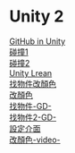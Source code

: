# Unity 2

[GitHub in Unity](https://github.com/github-beta/unity-preview)
<br>
[碰撞1](https://home.gamer.com.tw/creationDetail.php?sn=2300960)
<br>
[碰撞2](http://www.cnblogs.com/javawebsoa/archive/2013/05/18/3085818.html)
<br>
[Unity Lrean](http://sammaru.blogspot.tw/2017/03/untiy-if.html)
<br>
[找物件改顏色](http://www.cnblogs.com/martianzone/p/3394092.html)
<br>
[改顏色](http://blog.sina.com.cn/s/blog_e90824410102wx0m.html)
<br>
[找物件-GD-](http://glimmerfish.blogspot.tw/2016/01/unity-gameobject-transform-2.html)
<br>
[找物件2-GD-](http://www.xuanyusong.com/archives/2768)
<br>
[設定介面](http://oblivious9.pixnet.net/blog/post/62474862-unity%E4%BD%BF%E7%94%A8%E6%87%B8%E6%B5%AE%E8%A6%96%E7%AA%97%28gui.window%29)
<br>
[改顏色-video-](https://www.youtube.com/watch?v=25c5o6fxwwQ&index=5&list=PLs3WKMLlaAzRKtRuQ55r7-qlfDHXAHyYb)
<br>
